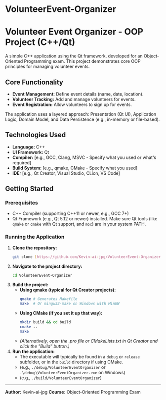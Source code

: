 # VolunteerEvent-Organizer
# Volunteer Event Organizer - OOP Project (C++/Qt)

A simple C++ application using the Qt framework, developed for an Object-Oriented Programming exam. This project demonstrates core OOP principles for managing volunteer events.

## Core Functionality

* **Event Management:** Define event details (name, date, location).
* **Volunteer Tracking:** Add and manage volunteers for events.
* **Event Registration:** Allow volunteers to sign up for events.

The application uses a layered approach: Presentation (Qt UI), Application Logic, Domain Model, and Data Persistence (e.g., in-memory or file-based).

## Technologies Used

* **Language:** C++
* **UI Framework:** Qt
* **Compiler:** [e.g., GCC, Clang, MSVC - Specify what you used or what's required]
* **Build System:** [e.g., qmake, CMake - Specify what you used]
* **IDE:** [e.g., Qt Creator, Visual Studio, CLion, VS Code]

## Getting Started

### Prerequisites

* C++ Compiler (supporting C++11 or newer, e.g., GCC 7+)
* Qt Framework (e.g., Qt 5.12 or newer) installed. Make sure Qt tools (like `qmake` or `cmake` with Qt support, and `moc`) are in your system PATH.

### Running the Application

1.  **Clone the repository:**
    ```sh
    git clone [https://github.com/Kevin-ai-jpg/VolunteerEvent-Organizer.git](https://github.com/Kevin-ai-jpg/VolunteerEvent-Organizer.git)
    ```
2.  **Navigate to the project directory:**
    ```sh
    cd VolunteerEvent-Organizer
    ```
3.  **Build the project:**
    * **Using qmake (typical for Qt Creator projects):**
        ```sh
        qmake # Generates Makefile
        make  # Or mingw32-make on Windows with MinGW
        ```
    * **Using CMake (if you set it up that way):**
        ```sh
        mkdir build && cd build
        cmake ..
        make
        ```
    * *(Alternatively, open the .pro file or CMakeLists.txt in Qt Creator and click the "Build" button.)*
4.  **Run the application:**
    * The executable will typically be found in a `debug` or `release` subfolder, or in the `build` directory if using CMake.
    * (e.g., `./debug/VolunteerEventOrganizer` or `.\debug\VolunteerEventOrganizer.exe` on Windows)
    * (e.g., `./build/VolunteerEventOrganizer`)

---

**Author:** Kevin-ai-jpg
**Course:** Object-Oriented Programming Exam
